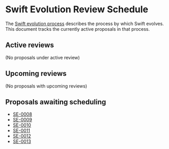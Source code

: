 # Swift Evolution Review Schedule

The [Swift evolution process][evolution-process] describes the process
by which Swift evolves. This document tracks the currently active
proposals in that process.

## Active reviews

(No proposals under active review)

## Upcoming reviews

(No proposals with upcoming reviews)

## Proposals awaiting scheduling

* [SE-0008](proposals/0008-lazy-flatmap-for-optionals.md)
* [SE-0009](proposals/0009-require-self-for-accessing-instance-members.md)
* [SE-0010](proposals/0010-add-staticstring-unicodescalarview.md)
* [SE-0011](proposals/0011-replace-typealias-associated.md)
* [SE-0012](proposals/0012-add-noescape-to-public-library-api.md)
* [SE-0013](proposals/0013-remove-partial-application-super.md)

[evolution-process]: process.md  "The Swift evolution process"

